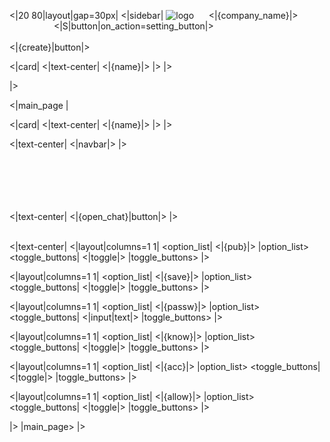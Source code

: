 <|20 80|layout|gap=30px|
<|sidebar|
![logo](minibox_.png)
&nbsp;&nbsp;&nbsp;&nbsp; 
<|{company_name}|> 
&nbsp;&nbsp;&nbsp;&nbsp;&nbsp;&nbsp;&nbsp;&nbsp;&nbsp;&nbsp;&nbsp;&nbsp;&nbsp;&nbsp;&nbsp;&nbsp;&nbsp;
<|S|button|on_action=setting_button|>
<br/><br/>
<|{create}|button|>

<|card|
<|text-center|
<|{name}|>
|>
|> 

|>

<|main_page |

<|card|
<|text-center|
<|{name}|>
|>
|>

<|text-center|
<|navbar|>
|>


<br/><br/><br/><br/><br/>
<|text-center|
<|{open_chat}|button|> 
|><br/><br/>

<|text-center|
<|layout|columns=1 1|
<option_list|
<|{pub}|>
|option_list>
<toggle_buttons|
<|toggle|>
|toggle_buttons>
|>

<|layout|columns=1 1|
<option_list|
<|{save}|>
|option_list>
<toggle_buttons|
<|toggle|>
|toggle_buttons>
|>

<|layout|columns=1 1|
<option_list|
<|{passw}|>
|option_list>
<toggle_buttons|
<|input|text|>
|toggle_buttons>
|>


<|layout|columns=1 1|
<option_list|
<|{know}|>
|option_list>
<toggle_buttons|
<|toggle|>
|toggle_buttons>
|>

<|layout|columns=1 1|
<option_list|
<|{acc}|>
|option_list>
<toggle_buttons|
<|toggle|>
|toggle_buttons>
|>

<|layout|columns=1 1|
<option_list|
<|{allow}|>
|option_list>
<toggle_buttons|
<|toggle|>
|toggle_buttons>
|>


|>
|main_page>
|>
